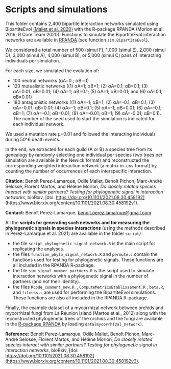 # Scripts and simulations 

This folder contains 2,400 bipartite interaction networks simulated using BipartiteEvol [(Maliet et al. 2020)](https://doi.org/10.1111/ele.13592) with the R-package RPANDA (Morlon et al. 2016; R Core Team 2020). Functions to simulate the BipartiteEvol interaction networks are available in [RPANDA](https://github.com/hmorlon/PANDA) (see function `sim.BipartiteEvol`).


We considered a total number of 500 (simul F), 1,000 (simul E), 2,000 (simul D), 3,000 (simul A), 4,000 (simul B), or 5,000 (simul C) pairs of interacting individuals per simulation. 

For each size, we simulated the evolution of: 
- 100 neutral networks (αA=0 ; αB=0)
- 120 mutualistic networks ((1) αA=1; αB=1; (2) αA=0.1; αB=0.1; (3) αA=0.01; αB=0.01; (4) αA=1; αB=0.1; (5) αA=1; αB=0.01; and (6) αA=0.1; αB=0.01) 
- 180 antagonistic networks ((1) αA=-1; αB=1; (2) αA=-0.1; αB=0.1; (3) αA=-0.01; αB=0.01; (4) αA=-1; αB=0.1; (5) αA=-1; αB=0.01; (6) αA=-0.1; αB=1; (7) αA=-0.1; αB=0.01; (8) αA=-0.01; αB=1; (9) αA=-0.01; αB=0.1). 
The number of the seed used to start the simulation is indicated for each individual network.

We used a mutation rate μ=0.01 and followed the interacting individuals during 50^6 death events. 

In the end, we extracted for each guild (A or B) a species tree from its genealogy by randomly selecting one individual per species (two trees per simulation are available in the Newick format) 
and reconstructed the corresponding weighted interaction network (a matrix in .csv format) by counting the number of occurrences of each interspecific interaction. 




**Citation:** Benoît Perez-Lamarque, Odile Maliet, Benoît Pichon, Marc-André Selosse, Florent Martos, and Hélène Morlon,
*Do closely related species interact with similar partners? Testing for phylogenetic signal in interaction networks*, bioRxiv, [doi: https://doi.org/10.1101/2021.08.30.458192](https://www.biorxiv.org/content/10.1101/2021.08.30.458192v1).


**Contact:** Benoît Perez-Lamarque, benoit.perez.lamarque@gmail.com


All the **scripts for generating such networks and for measuring the phylogenetic signals in species interactions** (using the methods described in Perez-Lamarque et al. 2021) are available in the folder `script/`:
- the file `script_phylogenetic_signal_network.R` is the main script for replicating the analyses.
- the files `function_phylo_signal_network.R` and `permute.c` contain the functions used for testing for phylogenetic signals. These functions are all included in the RPANDA R-package. 
- the file `sim_signal_number_partners.R` is the script used to simulate interaction networks with a phylogenetic signal in the number of partners (and not their identity).
- the files  `Rcode_comment_new.R `, `ComputeMetricsEtablissement.R` , `beta.R`, and `fitness.c` are used for performing the BipartiteEvol simulations.  These functions are also all included in the RPANDA R-package. 

Finally, the example dataset of a mycorrhizal network between orchids and mycorrhizal fungi from La Réunion island (Martos et al., 2012) along with the reconstructed phylogenetic trees of the orchids and the fungi are available in the [R-package RPANDA](https://github.com/BPerezLamarque/Phylosignal_network) by loading `data(mycorrhizal_network)`.


**Reference:** Benoît Perez-Lamarque, Odile Maliet, Benoît Pichon, Marc-André Selosse, Florent Martos, and Hélène Morlon,
*Do closely related species interact with similar partners? Testing for phylogenetic signal in interaction networks*, bioRxiv, [doi: https://doi.org/10.1101/2021.08.30.458192](https://www.biorxiv.org/content/10.1101/2021.08.30.458192v3).
